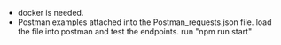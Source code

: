 * docker is needed.
* Postman examples attached into the Postman_requests.json file. load the file into postman and test the endpoints. 
run "npm run start"
